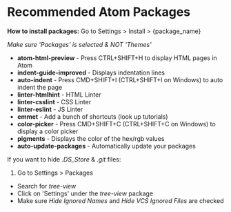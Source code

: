 # Recommended Atom Packages

**How to install packages:** Go to Settings > Install > {package_name}

*Make sure 'Packages' is selected & NOT 'Themes'*

* **atom-html-preview** - Press CTRL+SHIFT+H to display HTML pages in Atom
* **indent-guide-improved** - Displays indentation lines
* **auto-indent** - Press CMD+SHIFT+I (CTRL+SHIFT+I on Windows) to auto indent the page
* **linter-htmlhint** - HTML Linter
* **linter-csslint** - CSS Linter
* **linter-eslint** - JS Linter
* **emmet** - Add a bunch of shortcuts (look up tutorials)
* **color-picker** - Press CMD+SHIFT+C (CTRL+SHIFT+C on Windows) to display a color picker
* **pigments** - Displays the color of the hex/rgb values
* **auto-update-packages** - Automatically update your packages

If you want to hide *.DS_Store* & *.git* files:
1. Go to Settings > Packages
* Search for *tree-view*
* Click on 'Settings' under the *tree-view* package
* Make sure *Hide Ignored Names* and *Hide VCS Ignored Files* are checked
